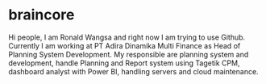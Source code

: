 # braincore

Hi people, 
I am Ronald Wangsa and right now I am trying to use Github.
Currently I am working at PT Adira Dinamika Multi Finance as Head of Planning System Development.
My responsible are planning system and development, handle Planning and Report system using Tagetik CPM, 
dashboard analyst with Power BI, handling servers and cloud maintenance.
